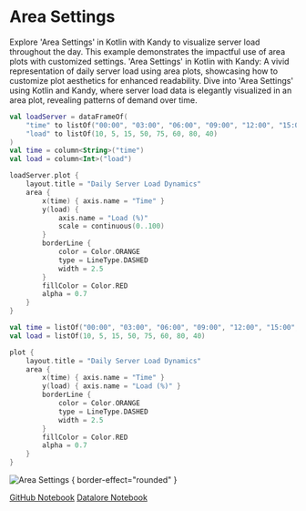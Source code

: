 # Area Settings

<web-summary>
Explore 'Area Settings' in Kotlin with Kandy to visualize server load throughout the day.
This example demonstrates the impactful use of area plots with customized settings.
</web-summary>

<card-summary>
'Area Settings' in Kotlin with Kandy: A vivid representation of daily server load using area plots,
showcasing how to customize plot aesthetics for enhanced readability.
</card-summary>

<link-summary>
Dive into 'Area Settings' using Kotlin and Kandy, where server load data is elegantly visualized in an area plot, revealing patterns of demand over time.
</link-summary>


<!---IMPORT org.jetbrains.kotlinx.kandy.letsplot.samples.Area-->

<!---FUN area_settings-->
<tabs>
<tab title="Dataframe">

```kotlin
val loadServer = dataFrameOf(
    "time" to listOf("00:00", "03:00", "06:00", "09:00", "12:00", "15:00", "18:00", "21:00"),
    "load" to listOf(10, 5, 15, 50, 75, 60, 80, 40)
)
val time = column<String>("time")
val load = column<Int>("load")

loadServer.plot {
    layout.title = "Daily Server Load Dynamics"
    area {
        x(time) { axis.name = "Time" }
        y(load) {
            axis.name = "Load (%)"
            scale = continuous(0..100)
        }
        borderLine {
            color = Color.ORANGE
            type = LineType.DASHED
            width = 2.5
        }
        fillColor = Color.RED
        alpha = 0.7
    }
}
```

</tab>
<tab title="Collections">

```kotlin
val time = listOf("00:00", "03:00", "06:00", "09:00", "12:00", "15:00", "18:00", "21:00")
val load = listOf(10, 5, 15, 50, 75, 60, 80, 40)

plot {
    layout.title = "Daily Server Load Dynamics"
    area {
        x(time) { axis.name = "Time" }
        y(load) { axis.name = "Load (%)" }
        borderLine {
            color = Color.ORANGE
            type = LineType.DASHED
            width = 2.5
        }
        fillColor = Color.RED
        alpha = 0.7
    }
}
```

</tab></tabs>
<!---END-->

![Area Settings](area_settings.png) { border-effect="rounded" }

[//]: # (TODO)
<seealso style="cards">
       <category ref="example-ktnb">
           <a href="https://github.com/Kotlin/kandy/blob/main/examples/notebooks/lets-plot/samples/area/area_settings.ipynb" summary="View the notebook on our GitHub repository">GitHub Notebook</a>
           <a href="https://datalore.jetbrains.com/report/static/KQKedA4jDrKu63O53gEN0z/NFGYJFW8oMlsu5aROAxRGq" summary="Experiment with this example on Datalore">Datalore Notebook</a>
       </category>
</seealso>
